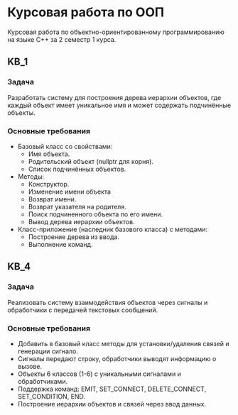 # Курсовая работа по ООП

Курсовая работа по объектно-ориентированному программированию на языке С++ за 2 семестр 1 курса.

## KB_1

### Задача 
Разработать систему для построения дерева иерархии объектов, где каждый объект имеет уникальное имя и может содержать подчинённые объекты.

### Основные требования
- Базовый класс со свойствами:
   - Имя объекта.
   - Родительский объект (nullptr для корня).
   - Список подчинённых объектов.
- Методы:
   - Конструктор.
   - Изменение имени объекта
   - Возврат имени.
   - Возврат указателя на родителя.
   - Поиск подчиненного объекта по его имени.
   - Вывод дерева иерархии объектов.
- Класс-приложение (наследник базового класса) с методами:
   - Построение дерева из ввода.
   - Выполнение команд.

## KB_4

### Задача 
Реализовать систему взаимодействия объектов через сигналы и обработчики с передачей текстовых сообщений.

### Основные требования
- Добавить в базовый класс методы для установки/удаления связей и генерации сигнало.
- Сигналы передают строку, обработчики выводят информацию о вызове.
- Объекты 6 классов (1-6) с уникальными сигналами и обработчиками.
- Поддержка команд: EMIT, SET_CONNECT, DELETE_CONNECT, SET_CONDITION, END.
- Построение иерархии объектов и связей через ввод данных.
